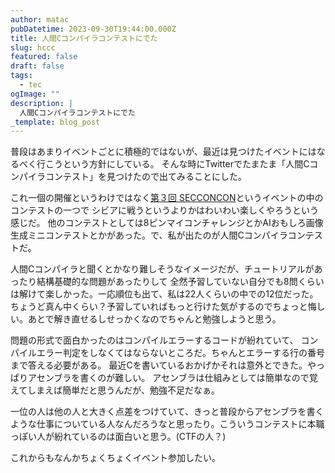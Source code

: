 ```yaml
---
author: matac
pubDatetime: 2023-09-30T19:44:00.000Z
title: 人間Cコンパイラコンテストにでた
slug: hccc
featured: false
draft: false
tags:
  - tec
ogImage: ""
description: |
  人間Cコンパイラコンテストにでた
_template: blog_post
---
```


普段はあまりイベントごとに積極的ではないが、最近は見つけたイベントにはなるべく行こうという方針にしている。
そんな時にTwitterでたまたま「人間Cコンパイラコンテスト」を見つけたので出てみることにした。

これ一個の開催というわけではなく[第３回 SECCONCON](https://www.seccon.jp/2023/seccon_contest/secconcon_1.html)というイベントの中のコンテストの一つで
シビアに戦うというよりかはわいわい楽しくやろうという感じだ。
他のコンテストとしては8ピンマイコンチャレンジとかAIおもしろ画像生成ミニコンテストとかがあった。で、私が出たのが人間Cコンパイラコンテストだ。

人間Cコンパイラと聞くとかなり難しそうなイメージだが、チュートリアルがあったり結構基礎的な問題があったりして
全然予習していない自分でも8問くらいは解けて楽しかった。一応順位も出て、私は22人くらいの中での12位だった。ちょうど真ん中くらい？予習していればもっと行けた気がするのでちょっと悔しい。あとで解き直せるしせっかくなのでちゃんと勉強しようと思う。

問題の形式で面白かったのはコンパイルエラーするコードが紛れていて、
コンパイルエラー判定をしなくてはならないところだ。ちゃんとエラーする行の番号まで答える必要がある。
最近Cを書いているおかげかそれは意外とできた。やっぱりアセンブラを書くのが難しい。
アセンブラは仕組みとしては簡単なので覚えてしまえば簡単だと思うんだが、勉強不足だなぁ。

一位の人は他の人と大きく点差をつけていて、きっと普段からアセンブラを書くような仕事についている人なんだろうなと思ったり。こういうコンテストに本職っぽい人が紛れているのは面白いと思う。(CTFの人？)

これからもなんかちょくちょくイベント参加したい。
